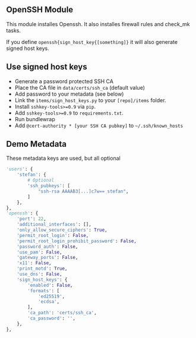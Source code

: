 OpenSSH Module
--------------

This module installes Openssh. It also installes firewall rules and check_mk tasks.

If you define `openssh{sign_host_key{[something]}` it will also generate signed host keys.

Use signed host keys
-------------
- Generate a password protected SSH CA
- Place the CA file in `data/certs/ssh_ca` (default value)
- Add password to your metadata (see below)
- Link the `items/sign_host_keys.py` to your `[repo]/items` folder.
- Install `sshkey-tools>=0.9` via `pip`.
- Add `sshkey-tools>=0.9` to `requirements.txt`.
- Run bundlewrap
- Add `@cert-authority * [your SSH CA pubkey]` to `~/.ssh/known_hosts`

Demo Metadata
-------------

These metadata keys are used, but all optional

```python
'users': {
    'stefan': {
        # Optional
        'ssh_pubkeys': [
            "ssh-rsa AAAAB3[...]c7w== stefan",
        ]
    },
},
'openssh': {
    'port': 22,
    'additional_interfaces': [],
    'only_allow_secure_ciphers': True,
    'permit_root_login': False,
    'permit_root_login_prohibit_password': False,
    'password_auth': False,
    'use_pam': False,
    'gateway_ports': False,
    'x11': False,
    'print_motd': True,
    'use_dns': False,
    'sign_host_keys': {
        'enabled': False,
        'formats': [
            'ed25519',
            'ecdsa',
        ],
        'ca_path': 'certs/ssh_ca',
        'ca_password': '',
    },
},
```
